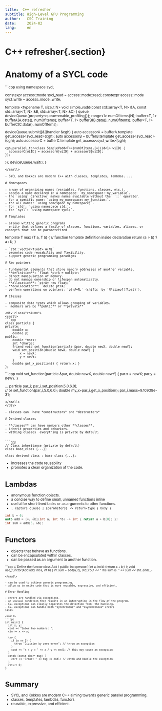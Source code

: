 ```yaml
---
title:  C++ refresher 
subtitle: High-Level GPU Programming 
author:   CSC Training
date:     2024-02
lang:     en
---
```


# C++ refresher{.section}

# Anatomy of a SYCL code

<small>
```cpp
using namespace sycl;

constexpr access::mode sycl_read = access::mode::read; constexpr access::mode sycl_write = access::mode::write;

template <typename T, size_t N>
void simple_vadd(const std::array<T, N> &A, const std::array<T, N> &B, std::array<T, N> &C) {
  queue deviceQueue{property::queue::enable_profiling{}};
  range<1> numOfItems{N};
  buffer<T, 1> bufferA(A.data(), numOfItems); buffer<T, 1> bufferB(B.data(), numOfItems); buffer<T, 1> bufferC(C.data(), numOfItems);

  deviceQueue.submit([&](handler &cgh) {
    auto accessorA = bufferA.template get_access<sycl_read>(cgh); auto accessorB = bufferB.template get_access<sycl_read>(cgh);
    auto accessorC = bufferC.template get_access<sycl_write>(cgh);

    cgh.parallel_for<class SimpleVadd<T>>(numOfItems,[=](id<1> wiID) {
      accessorC[wiID] = accessorA[wiID] + accessorB[wiID];
    });
  });
  deviceQueue.wait();
}
```
</small>

- SYCL and Kokkos are modern C++ with classes, templates, lambdas, ...

# Namespaces

- a way of organizing names (variables, functions, classes, etc.).
- access a name declared in a namespace: `my_namespace::my_variable`.
- the `using` directive` makes names available without the  `::` operator.
- for a specific name: `using my_namespace::my_function;`.
- for all names: `using namespace my_namespace;`.
- for `std`: `using namespace std;`.
- for `sycl`: `using namespace sycl;`.

# Templates

- allows writing generic programs
- entity that defines a family of classes, functions, variables, aliases, or concepts that can be parameterized 
```
template <class T>
T max (T a, T b) { // function template definition inside declaration
  return (a > b) ? a : b;
}
```
- `std::vector<float> A(N)`
- promotes code reusability and flexibility.
- support generic programming paradigms

# Raw pointers

- fundamental elements that store memory addresses of another variable. 
- **definition**: `float *ptrA = nullptr;`
- direct manipulation of memory.
- do not manage ownership or lifespan automatically.
- **allocation**: `ptrA= new float;`
- **deallocation**: `delete ptrA;`
- perform operations on pointers: `ptrA+N;` (shifts  by `N*sizeof(float)`).

# Classes

- composite data types which allows grouping of variables.
-  members are be **public** or **private**

<div class="column">
<small>
```cpp
class particle {
private:
    double x;
    double y;
public:
    double *mass;
    int *charge;
    friend void set_function(particle &par, double newX, double newY); 
    void set_position(double newX, double newY) {
        x = newX;
        y = newY;
    }
    double get_x_position() { return x; }
};

```
</small>
</div>



<div class="column">
<small>
```cpp
void set_function(particle &par, double newX, double newY) {
    par.x = newX;
    par.y = newY;
}


...
particle par_i; 
par_i.set_position(5.0,6.0);  
// or
set_function(par_i,5.0,6.0); 
double my_x=par_i.get_x_position(); 
par_i.mass=9.10938e-31;
```
</small>
</div>

- classes can  have *constructors* and *destructors*

# Derived classes

- **classes** can have members other **classes**.
- inherit properties and behaviors.
- withing classes  everything is private by default.


```cpp
// Class inheritance (private by default)
class base_class {...};

class derived_class : base_class {...};
```

- increases the code reusability 
- promotes a clean organization of the code.

# Lambdas

- anonymous function objects.
- a concise way to define small, unnamed functions inline 
- useful for short-lived tasks or as arguments to other functions.
- `[ capture clause ] (parameters) -> return-type { body }`
```cpp
int b = 6;
auto add = [=, &b](int a, int *b) -> int { return a + b[0]; };
int sum = add(5, &b);

```


# Functors

- objects that behave as functions.
- can be encapsulated within classes.
- can be passed as an argument to another function.

<small>
```cpp
// Define the functor
class Add {
public:
    int operator()(int a, int b) {return a + b;}
};
void use_functor(Add add, int a, int b) {
    int sum = add(a, b);
    std::cout << "The sum is: " << sum << std::endl;
}

```
</small>

- can be used to achieve generic programming.
- allow us to write code that is more reusable, expressive, and efficient.

# Error Handling

- errors are handled via exceptions. 
- an unusual condition that results in an interruption in the flow of the program.
- C++ exceptions can cleanly separates the detection from  the handling.
- C++ exceptions can handle both *synchronous* and *asynchronous* errors.
sssss

<small>
```cpp
int main() {
  int x, y;
  cout << "Enter two numbers: ";
  cin >> x >> y;

  try {
    if (y == 0) {
      throw "Division by zero error"; // throw an exception
    }
    cout << "x / y = " << x / y << endl; // this may cause an exception
  }
  catch (const char* msg) {
    cerr << "Error: " << msg << endl; // catch and handle the exception
  }
  return 0;
}

```
</small>

# Summary

- SYCL and Kokkos are modern C++  aiming towards generic parallel programming. 
- classes, templates, lambdas, functors
- reusable, expressive, and efficient.
